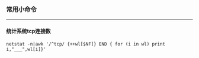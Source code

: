 ### 常用小命令
---
#### 统计系统tcp连接数
```
netstat -n|awk '/^tcp/ {++wl[$NF]} END { for (i in wl) print i,"___",wl[i]}'
```
